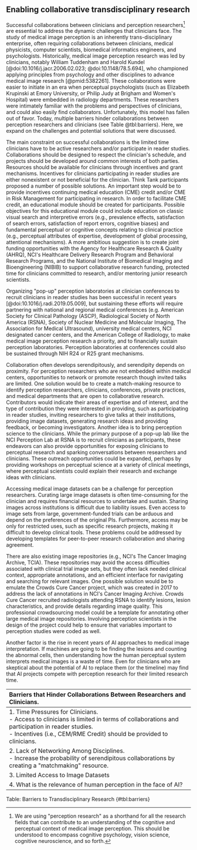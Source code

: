 ## Enabling collaborative transdisciplinary research

Successful collaborations between clinicians and perception researchers[^3] are essential to address the dynamic challenges that clinicians face.
The study of medical image perception is an inherently trans-disciplinary enterprise, often requiring collaborations between clinicians, medical physicists, computer scientists, biomedical informatics engineers, and psychologists.
Historically, medical image perception research was led by clinicians, notably William Tuddenham and Harold Kundel [@doi:10.1016/j.jacr.2006.02.023; @doi:10.1148/78.5.694], who championed applying principles from psychology and other disciplines to advance medical image research [@pmid:5382261].
These collaborations were easier to initiate in an era when perceptual psychologists (such as Elizabeth Krupinski at Emory University, or Philip Judy at Brigham and Women's Hospital) were embedded in radiology departments.
These researchers were intimately familiar with the problems and perspectives of clinicians, and could also easily find collaborators.
Unfortunately, this model has fallen out of favor.
Today, multiple barriers hinder collaborations between perception researchers and clinicians (see Table @tbl:barriers).
Here, we expand on the challenges and potential solutions that were discussed.

The main constraint on successful collaborations is the limited time clinicians have to be active researchers and/or participate in reader studies.
Collaborations should be designed to respect the clinician's schedule, and projects should be developed around common interests of both parties.
Resources should be available for clinicians through incentives and grant mechanisms.
Incentives for clinicians participating in reader studies are either nonexistent or not beneficial for the clinician.
Think Tank participants proposed a number of possible solutions.
An important step would be to provide incentives continuing medical education (CME) credit and/or CME in Risk Management for participating in research.
In order to facilitate CME credit, an educational module should be created for participants.
Possible objectives for this educational module could include education on classic visual search and interpretive errors (e.g., prevalence effects, satisfaction of search errors, satisfaction of report errors, cognitive biases) and fundamental perceptual or cognitive concepts relating to clinical practice (e.g., perceptual attributes of expertise, development of global processing, attentional mechanisms).
A more ambitious suggestion is to create joint funding opportunities with the Agency for Healthcare Research & Quality (AHRQ), NCI's Healthcare Delivery Research Program and Behavioral Research Programs, and the National Institute of Biomedical Imaging and Bioengineering (NIBIB) to support collaborative research funding, protected time for clinicians committed to research, and/or mentoring junior research scientists.

Organizing "pop-up" perception laboratories at clinician conferences to recruit clinicians in reader studies has been successful in recent years [@doi:10.1016/j.radi.2019.05.009], but sustaining these efforts will require partnering with national and regional medical conferences (e.g.
American Society for Clinical Pathology (ASCP), Radiological Society of North America (RSNA), Society of Nuclear Medicine and Molecular Imaging, The Association for Medical Ultrasound), university medical centers, NCI designated cancer centers, and the American College of Radiology, to make medical image perception research a priority, and to financially sustain perception laboratories.
Perception laboratories at conferences could also be sustained through NIH R24 or R25 grant mechanisms.

Collaboration often develops serendipitously, and serendipity depends on proximity.
For perception researchers who are not embedded within medical centers, opportunities to network or promote research though invited talks are limited.
One solution would be to create a match-making resource to identify perception researchers, clinicians, conferences, private practices, and medical departments that are open to collaborative research.
Contributors would indicate their areas of expertise and of interest, and the type of contribution they were interested in providing, such as participating in reader studies, inviting researchers to give talks at their institutions, providing image datasets, generating research ideas and providing feedback, or becoming investigators.
Another idea is to bring perception science to the clinicians.
While the primary purpose of a pop-up lab like the NCI Perception Lab at RSNA is to recruit clinicians as participants, these endeavors can also provide opportunities for exposing clinicians to perceptual research and sparking conversations between researchers and clinicians.
These outreach opportunities could be expanded, perhaps by providing workshops on perceptual science at a variety of clinical meetings, where perceptual scientists could explain their research and exchange ideas with clinicians.

Accessing medical image datasets can be a challenge for perception researchers.
Curating large image datasets is often time-consuming for the clinician and requires financial resources to undertake and sustain.
Sharing images across institutions is difficult due to liability issues.
Even access to image sets from large, government-funded trials can be arduous and depend on the preferences of the original PIs.
Furthermore, access may be only for restricted uses, such as specific research projects, making it difficult to develop clinical tools.
These problems could be addressed by developing templates for peer-to-peer research collaboration and sharing agreement.

There are also existing image repositories (e.g., NCI's The Cancer Imaging Archive, TCIA).
These repositories may avoid the access difficulties associated with clinical trial image sets, but they often lack needed clinical context, appropriate annotations, and an efficient interface for navigating and searching for relevant images.
One possible solution would be to emulate the Crowds Cure Cancer project, which was created in 2017 to address the lack of annotations in NCI's Cancer Imaging Archive.
Crowds Cure Cancer recruited radiologists attending RSNA to identify lesions, lesion characteristics, and provide details regarding image quality.
This professional crowdsourcing model could be a template for annotating other large medical image repositories.
Involving perception scientists in the design of the project could help to ensure that variables important to perception studies were coded as well.

Another factor is the rise in recent years of AI approaches to medical image interpretation.
If machines are going to be finding the lesions and counting the abnormal cells, then understanding how the human perceptual system interprets medical images is a waste of time.
Even for clinicians who are skeptical about the potential of AI to replace them (or the timeline) may find that AI projects compete with perception research for their limited research time.


| Barriers that Hinder Collaborations Between Researchers and Clinicians.|
|:------------------|
|1. Time Pressures for Clinicians.<br> - Access to clinicians is limited in terms of collaborations and participation in reader studies.<br> - Incentives (i.e., CEM/RME Credit) should be provided to clinicians.|
| 2. Lack of Networking Among Disciplines.<br> - Increase the probability of serendipitous collaborations by creating a "matchmaking" resource.|
| 3. Limited Access to Image Datasets|
| 4. What is the relevance of human perception in the face of AI?|

Table: Barriers to Transdisciplinary Research
{#tbl:barriers}

[^3]: We are using "perception research" as a shorthand for all the research fields that can contribute to an understanding of the cognitive and perceptual context of medical image perception. This should be understood to encompass cognitive psychology, vision science, cognitive neuroscience, and so forth.
